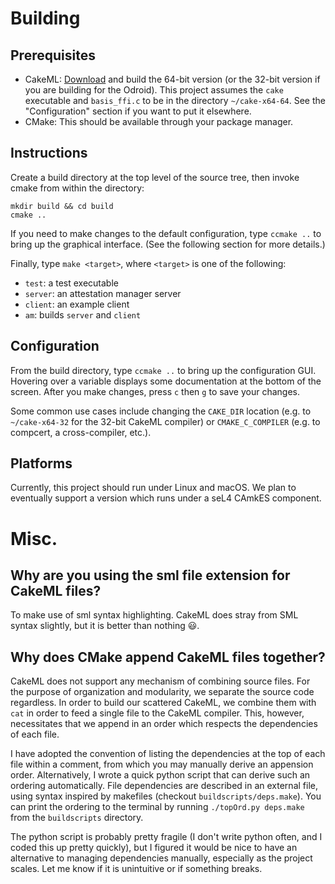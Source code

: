 # Building

## Prerequisites
- CakeML: [Download](https://cakeml.org/download.html) and build the 64-bit version (or the 32-bit version if you are building for the Odroid). This project assumes the `cake` executable and `basis_ffi.c` to be in the directory `~/cake-x64-64`. See the "Configuration" section if you want to put it elsewhere.
- CMake: This should be available through your package manager.

## Instructions
Create a build directory at the top level of the source tree, then invoke cmake from within the directory:

    mkdir build && cd build
    cmake ..

If you need to make changes to the default configuration, type `ccmake ..` to bring up the graphical interface. (See the following section for more details.)

Finally, type `make <target>`, where `<target>` is one of the following:
- `test`: a test executable
- `server`: an attestation manager server
- `client`: an example client
- `am`: builds `server` and `client`

## Configuration
From the build directory, type `ccmake ..` to bring up the configuration GUI. Hovering over a variable displays some documentation at the bottom of the screen. After you make changes, press `c` then `g` to save your changes.

Some common use cases include changing the `CAKE_DIR` location (e.g. to `~/cake-x64-32` for the 32-bit CakeML compiler) or `CMAKE_C_COMPILER` (e.g. to compcert, a cross-compiler, etc.).

## Platforms
Currently, this project should run under Linux and macOS. We plan to eventually support a version which runs under a seL4 CAmkES component.

# Misc.

## Why are you using the sml file extension for CakeML files?
To make use of sml syntax highlighting. CakeML does stray from SML syntax slightly, but it is better than nothing 😃.

## Why does CMake append CakeML files together?
CakeML does not support any mechanism of combining source files. For the purpose of organization and modularity, we separate the source code regardless. In order to build our scattered CakeML, we combine them with `cat` in order to feed a single file to the CakeML compiler. This, however, necessitates that we append in an order which respects the dependencies of each file.

I have adopted the convention of listing the dependencies at the top of each file within a comment, from which you may manually derive an appension order. Alternatively, I wrote a quick python script that can derive such an ordering automatically. File dependencies are described in an external file, using syntax inspired by makefiles (checkout `buildscripts/deps.make`). You can print the ordering to the terminal by running `./topOrd.py deps.make` from the `buildscripts` directory.

The python script is probably pretty fragile (I don't write python often, and I coded this up pretty quickly), but I figured it would be nice to have an alternative to managing dependencies manually, especially as the project scales. Let me know if it is unintuitive or if something breaks.
